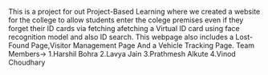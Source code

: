 This is a project for out Project-Based Learning where we created a website for the college to allow students enter the colege premises even if they forget their ID cards via fetching afetching a Virtual ID card using face recognition model and also ID search.
This webpage also includes a Lost-Found Page,Visitor Management Page And a Vehicle Tracking Page.
Team Members->
1.Harshil Bohra 
2.Lavya Jain
3.Prathmesh Alkute
4.Vinod Choudhary
